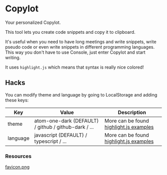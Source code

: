 # Copylot

Your personalized Copylot.

This tool lets you create code snippets and copy it to clipboard.

It's useful when you need to have long meetings and write snippets, write pseudo code or even write snippets in different programming languages. This way you don't have to use Console, just enter Copylot and start writing.

It uses `highlight.js` which means that syntax is really nice colored!

## Hacks

You can modify theme and language by going to LocalStorage and adding these keys:

| Key      | Value                                                | Description                                                                 |
| -------- | ---------------------------------------------------- | --------------------------------------------------------------------------- |
| theme    | atom-one-dark (DEFAULT) / github / github-dark / ... | More can be found [highlight.js examples](https://highlightjs.org/examples) |
| language | javascript (DEFAULT) / typescript / ...              | More can be found [highlight.js examples](https://highlightjs.org/examples) |

### Resources

[favicon.png](https://www.flaticon.com/free-icon/chat-bot_13330867?related_id=13330867)
